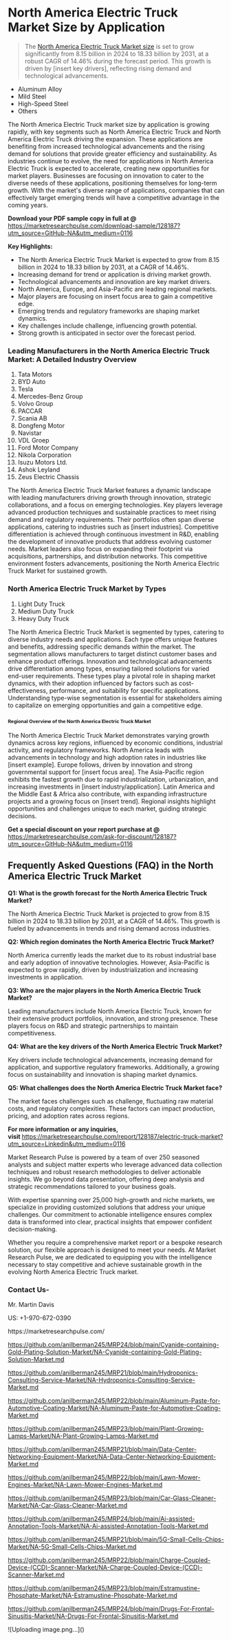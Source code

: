 <h1>North America Electric Truck Market&nbsp;Size by Application</h1><blockquote><p>The <a href="https://marketresearchpulse.com/download-sample/128187?utm_source=GitHub-NA&amp;utm_medium=0116">North America Electric Truck Market size</a> is set to grow significantly from 8.15 billion in 2024 to 18.33 billion by 2031, at a robust CAGR of 14.46% during the forecast period. This growth is driven by [insert key drivers], reflecting rising demand and technological advancements.</p></blockquote><ul><li>Aluminum Alloy<li> Mild Steel<li> High-Speed Steel<li> Others</li></ul><p>The North America Electric Truck market size by application is growing rapidly, with key segments such as North America Electric Truck and North America Electric Truck driving the expansion. These applications are benefiting from increased technological advancements and the rising demand for solutions that provide greater efficiency and sustainability. As industries continue to evolve, the need for applications in North America Electric Truck is expected to accelerate, creating new opportunities for market players. Businesses are focusing on innovation to cater to the diverse needs of these applications, positioning themselves for long-term growth. With the market's diverse range of applications, companies that can effectively target emerging trends will have a competitive advantage in the coming years.</p><p><strong>Download your PDF sample copy in full at @ </strong><a href="https://marketresearchpulse.com/download-sample/128187?utm_source=GitHub-NA&amp;utm_medium=0116">https://marketresearchpulse.com/download-sample/128187?utm_source=GitHub-NA&amp;utm_medium=0116</a></p><p><strong>Key Highlights: </strong></p><ul><li>The North America Electric Truck Market is expected to grow from 8.15 billion in 2024 to 18.33 billion by 2031, at a CAGR of 14.46%.</li><li>Increasing demand for trend or application is driving market growth.</li><li>Technological advancements and innovation are key market drivers.</li><li>North America, Europe, and Asia-Pacific are leading regional markets.</li><li>Major players are focusing on insert focus area to gain a competitive edge.</li><li>Emerging trends and regulatory frameworks are shaping market dynamics.</li><li>Key challenges include challenge, influencing growth potential.</li><li>Strong growth is anticipated in sector over the forecast period.</li></ul><h3>Leading Manufacturers in the North America Electric Truck Market: A Detailed Industry Overview</h3><ol><li>Tata Motors</li><li>BYD Auto</li><li>Tesla</li><li>Mercedes-Benz Group</li><li>Volvo Group</li><li>PACCAR</li><li>Scania AB</li><li>Dongfeng Motor</li><li>Navistar</li><li>VDL Groep</li><li>Ford Motor Company</li><li>Nikola Corporation</li><li>Isuzu Motors Ltd.</li><li>Ashok Leyland</li><li>Zeus Electric Chassis</li></ol><div class="flex max-w-full flex-col flex-grow"><div class="min-h-8 text-message flex w-full flex-col items-end gap-2 whitespace-normal break-words [.text-message+&amp;]:mt-5" dir="auto" data-message-author-role="assistant" data-message-id="fd8432e4-4910-450d-b182-61b7bfb0a01f" data-message-model-slug="gpt-4o"><div class="flex w-full flex-col gap-1 empty:hidden first:pt-[3px]"><div class="markdown prose w-full break-words dark:prose-invert light"><p>The North America Electric Truck Market features a dynamic landscape with leading manufacturers driving growth through innovation, strategic collaborations, and a focus on emerging technologies. Key players leverage advanced production techniques and sustainable practices to meet rising demand and regulatory requirements. Their portfolios often span diverse applications, catering to industries such as [insert industries]. Competitive differentiation is achieved through continuous investment in R&amp;D, enabling the development of innovative products that address evolving customer needs. Market leaders also focus on expanding their footprint via acquisitions, partnerships, and distribution networks. This competitive environment fosters advancements, positioning the North America Electric Truck Market for sustained growth.</p></div></div></div></div><h3>North America Electric Truck Market by Types</h3><ol><li>Light Duty Truck<li> Medium Duty Truck<li> Heavy Duty Truck</li></ol><div class="flex max-w-full flex-col flex-grow"><div class="min-h-8 text-message flex w-full flex-col items-end gap-2 whitespace-normal break-words [.text-message+&amp;]:mt-5" dir="auto" data-message-author-role="assistant" data-message-id="084470be-0bb7-4664-bddf-5156b4f41249" data-message-model-slug="gpt-4o-mini"><div class="flex w-full flex-col gap-1 empty:hidden first:pt-[3px]"><div class="markdown prose w-full break-words dark:prose-invert light"><p>The North America Electric Truck Market is segmented by types, catering to diverse industry needs and applications. Each type offers unique features and benefits, addressing specific demands within the market. The segmentation allows manufacturers to target distinct customer bases and enhance product offerings. Innovation and technological advancements drive differentiation among types, ensuring tailored solutions for varied end-user requirements. These types play a pivotal role in shaping market dynamics, with their adoption influenced by factors such as cost-effectiveness, performance, and suitability for specific applications. Understanding type-wise segmentation is essential for stakeholders aiming to capitalize on emerging opportunities and gain a competitive edge.</p></div></div></div></div><h3><span style="font-size: 11px;">Regional Overview of the North America Electric Truck Market</span></h3><div class="flex max-w-full flex-col flex-grow"><div class="min-h-8 text-message flex w-full flex-col items-end gap-2 whitespace-normal break-words [.text-message+&amp;]:mt-5" dir="auto" data-message-author-role="assistant" data-message-id="e9038762-ce64-4e30-91c9-9bd413514231" data-message-model-slug="gpt-4o-mini"><div class="flex w-full flex-col gap-1 empty:hidden first:pt-[3px]"><div class="markdown prose w-full break-words dark:prose-invert light"><p>The North America Electric Truck Market demonstrates varying growth dynamics across key regions, influenced by economic conditions, industrial activity, and regulatory frameworks. North America leads with advancements in technology and high adoption rates in industries like [insert example]. Europe follows, driven by innovation and strong governmental support for [insert focus area]. The Asia-Pacific region exhibits the fastest growth due to rapid industrialization, urbanization, and increasing investments in [insert industry/application]. Latin America and the Middle East &amp; Africa also contribute, with expanding infrastructure projects and a growing focus on [insert trend]. Regional insights highlight opportunities and challenges unique to each market, guiding strategic decisions.</p></div></div></div></div><p><strong>Get a special discount on your report purchase at @ </strong><a href="https://marketresearchpulse.com/ask-for-discount/128187?utm_source=GitHub-NA&amp;utm_medium=0116">https://marketresearchpulse.com/ask-for-discount/128187?utm_source=GitHub-NA&amp;utm_medium=0116</a></p><h2>Frequently Asked Questions (FAQ) in the North America Electric Truck Market</h2><p><strong>Q1: What is the growth forecast for the North America Electric Truck Market?</strong></p><p>The North America Electric Truck Market is projected to grow from 8.15 billion in 2024 to 18.33 billion by 2031, at a CAGR of 14.46%. This growth is fueled by advancements in trends and rising demand across industries.</p><p><strong>Q2: Which region dominates the North America Electric Truck Market?</strong></p><p>North America currently leads the market due to its robust industrial base and early adoption of innovative technologies. However, Asia-Pacific is expected to grow rapidly, driven by industrialization and increasing investments in application.</p><p><strong>Q3: Who are the major players in the North America Electric Truck Market?</strong></p><p>Leading manufacturers include North America Electric Truck, known for their extensive product portfolios, innovation, and strong presence. These players focus on R&amp;D and strategic partnerships to maintain competitiveness.</p><p><strong>Q4: What are the key drivers of the North America Electric Truck Market?</strong></p><p>Key drivers include technological advancements, increasing demand for application, and supportive regulatory frameworks. Additionally, a growing focus on sustainability and innovation is shaping market dynamics.</p><p><strong>Q5: What challenges does the North America Electric Truck Market face?</strong></p><p>The market faces challenges such as challenge, fluctuating raw material costs, and regulatory complexities. These factors can impact production, pricing, and adoption rates across regions.</p><p><strong>For more information or any inquiries, visit&nbsp;</strong><a href="https://marketresearchpulse.com/report/128187/electric-truck-market?utm_source=Linkedin&utm_medium=0116">https://marketresearchpulse.com/report/128187/electric-truck-market?utm_source=Linkedin&utm_medium=0116</a></p><p>Market Research Pulse is powered by a team of over 250 seasoned analysts and subject matter experts who leverage advanced data collection techniques and robust research methodologies to deliver actionable insights. We go beyond data presentation, offering deep analysis and strategic recommendations tailored to your business goals.</p><p>With expertise spanning over 25,000 high-growth and niche markets, we specialize in providing customized solutions that address your unique challenges. Our commitment to actionable intelligence ensures complex data is transformed into clear, practical insights that empower confident decision-making.</p><p>Whether you require a comprehensive market report or a bespoke research solution, our flexible approach is designed to meet your needs. At Market Research Pulse, we are dedicated to equipping you with the intelligence necessary to stay competitive and achieve sustainable growth in the evolving North America Electric Truck market.</p><h3><strong>Contact Us-</strong></h3><p>Mr. Martin Davis</p><p>US: +1-970-672-0390</p><p>https://marketresearchpulse.com/</p><p><a href="https://github.com/anilberman245/MRP24/blob/main/Cyanide-containing-Gold-Plating-Solution-Market/NA-Cyanide-containing-Gold-Plating-Solution-Market.md">https://github.com/anilberman245/MRP24/blob/main/Cyanide-containing-Gold-Plating-Solution-Market/NA-Cyanide-containing-Gold-Plating-Solution-Market.md</a></p><p><a href="https://github.com/anilberman245/MRP21/blob/main/Hydroponics-Consulting-Service-Market/NA-Hydroponics-Consulting-Service-Market.md">https://github.com/anilberman245/MRP21/blob/main/Hydroponics-Consulting-Service-Market/NA-Hydroponics-Consulting-Service-Market.md</a></p><p><a href="https://github.com/anilberman245/MRP22/blob/main/Aluminum-Paste-for-Automotive-Coating-Market/NA-Aluminum-Paste-for-Automotive-Coating-Market.md">https://github.com/anilberman245/MRP22/blob/main/Aluminum-Paste-for-Automotive-Coating-Market/NA-Aluminum-Paste-for-Automotive-Coating-Market.md</a></p><p><a href="https://github.com/anilberman245/MRP23/blob/main/Plant-Growing-Lamps-Market/NA-Plant-Growing-Lamps-Market.md">https://github.com/anilberman245/MRP23/blob/main/Plant-Growing-Lamps-Market/NA-Plant-Growing-Lamps-Market.md</a></p><p><a href="https://github.com/anilberman245/MRP21/blob/main/Data-Center-Networking-Equipment-Market/NA-Data-Center-Networking-Equipment-Market.md">https://github.com/anilberman245/MRP21/blob/main/Data-Center-Networking-Equipment-Market/NA-Data-Center-Networking-Equipment-Market.md</a></p><p><a href="https://github.com/anilberman245/MRP22/blob/main/Lawn-Mower-Engines-Market/NA-Lawn-Mower-Engines-Market.md">https://github.com/anilberman245/MRP22/blob/main/Lawn-Mower-Engines-Market/NA-Lawn-Mower-Engines-Market.md</a></p><p><a href="https://github.com/anilberman245/MRP23/blob/main/Car-Glass-Cleaner-Market/NA-Car-Glass-Cleaner-Market.md">https://github.com/anilberman245/MRP23/blob/main/Car-Glass-Cleaner-Market/NA-Car-Glass-Cleaner-Market.md</a></p><p><a href="https://github.com/anilberman245/MRP24/blob/main/Ai-assisted-Annotation-Tools-Market/NA-Ai-assisted-Annotation-Tools-Market.md">https://github.com/anilberman245/MRP24/blob/main/Ai-assisted-Annotation-Tools-Market/NA-Ai-assisted-Annotation-Tools-Market.md</a></p><p><a href="https://github.com/anilberman245/MRP21/blob/main/5G-Small-Cells-Chips-Market/NA-5G-Small-Cells-Chips-Market.md">https://github.com/anilberman245/MRP21/blob/main/5G-Small-Cells-Chips-Market/NA-5G-Small-Cells-Chips-Market.md</a></p><p><a href="https://github.com/anilberman245/MRP22/blob/main/Charge-Coupled-Device-(CCD)-Scanner-Market/NA-Charge-Coupled-Device-(CCD)-Scanner-Market.md">https://github.com/anilberman245/MRP22/blob/main/Charge-Coupled-Device-(CCD)-Scanner-Market/NA-Charge-Coupled-Device-(CCD)-Scanner-Market.md</a></p><p><a href="https://github.com/anilberman245/MRP23/blob/main/Estramustine-Phosphate-Market/NA-Estramustine-Phosphate-Market.md">https://github.com/anilberman245/MRP23/blob/main/Estramustine-Phosphate-Market/NA-Estramustine-Phosphate-Market.md</a></p><p><a href="https://github.com/anilberman245/MRP24/blob/main/Drugs-For-Frontal-Sinusitis-Market/NA-Drugs-For-Frontal-Sinusitis-Market.md">https://github.com/anilberman245/MRP24/blob/main/Drugs-For-Frontal-Sinusitis-Market/NA-Drugs-For-Frontal-Sinusitis-Market.md</a></p>
![Uploading image.png…]()
